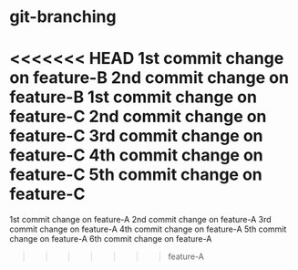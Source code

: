 # git-branching
<<<<<<< HEAD
1st commit change on feature-B
2nd commit change on feature-B
1st commit change on feature-C
2nd commit change on feature-C
3rd commit change on feature-C
4th commit change on feature-C
5th commit change on feature-C
=======
1st commit change on feature-A
2nd commit change on feature-A
3rd commit change on feature-A
4th commit change on feature-A
5th commit change on feature-A
6th commit change on feature-A
>>>>>>> feature-A

